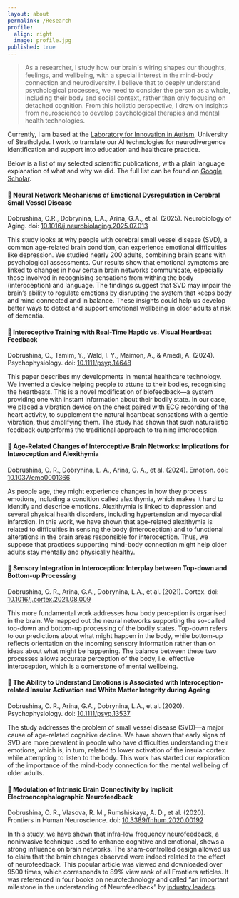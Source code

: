 ```yaml
---
layout: about
permalink: /Research
profile:
  align: right
  image: profile.jpg
published: true
---
```


>As a researcher, I study how our brain's wiring shapes our thoughts, feelings, and wellbeing, with a special interest in the mind-body connection and neurodiversity. I believe that to deeply understand psychological processes, we need to consider the person as a whole, including their body and social context, rather than only focusing on detached cognition. From this holistic perspective, I draw on insights from neuroscience to develop psychological therapies and mental health technologies.

Currently, I am based at the [Laboratory for Innovation in Autism](https://www.strath.ac.uk/research/innovationinautism/), University of Strathclyde. I work to translate our AI technologies for neurodivergence identification and support into education and healthcare practice.

Below is a list of my selected scientific publications, with a plain language explanation of what and why we did. The full list can be found on [Google Scholar](https://scholar.google.com/citations?user=qFhYjmMAAAAJ&hl=en).

#### &#128214; Neural Network Mechanisms of Emotional Dysregulation in Cerebral Small Vessel Disease
Dobrushina, O.R., Dobrynina, L.A., Arina, G.A., et al. (2025). Neurobiology of Aging.
doi: [10.1016/j.neurobiolaging.2025.07.013](http://dx.doi.org/10.1016/j.neurobiolaging.2025.07.013)

This study looks at why people with cerebral small vessel disease (SVD), a common age-related brain condition, can experience emotional difficulties like depression. We studied nearly 200 adults, combining brain scans with psychological assessments. Our results show that emotional symptoms are linked to changes in how certain brain networks communicate, especially those involved in recognising sensations from withing the body (interoception) and language. The findings suggest that SVD may impair the brain’s ability to regulate emotions by disrupting the system that keeps body and mind connected and in balance. These insights could help us develop better ways to detect and support emotional wellbeing in older adults at risk of dementia.

#### &#128214; Interoceptive Training with Real-Time Haptic vs. Visual Heartbeat Feedback
Dobrushina, O., Tamim, Y., Wald, I. Y., Maimon, A., & Amedi, A. (2024). Psychophysiology.
doi: [10.1111/psyp.14648](http://dx.doi.org/10.1111/psyp.14648)

This paper describes my developments in mental healthcare technology. We invented a device helping people to attune to their bodies, recognising the heartbeats. This is a novel modification of biofeedback—a system providing one with instant information about their bodily state. In our case, we placed a vibration device on the chest paired with ECG recording of the heart activity, to supplement the natural heartbeat sensations with a gentle vibration, thus amplifying them. The study has shown that such naturalistic feedback outperforms the traditional approach to training interoception.

#### &#128214; Age-Related Changes of Interoceptive Brain Networks: Implications for Interoception and Alexithymia 
Dobrushina, O. R., Dobrynina, L. A., Arina, G. A., et al. (2024). Emotion.
doi: [10.1037/emo0001366](http://dx.doi.org/10.1037/emo0001366)

As people age, they might experience changes in how they process emotions, including a condition called alexithymia, which makes it hard to identify and describe emotions. Alexithymia is linked to depression and several physical health disorders, including hypertension and myocardial infarction. In this work, we have shown that age-related alexithymia is related to difficulties in sensing the body (interoception) and to functional alterations in the brain areas responsible for interoception. Thus, we suppose that practices supporting mind-body connection might help older adults stay mentally and physically healthy.

#### &#128214; Sensory Integration in Interoception: Interplay between Top-down and Bottom-up Processing
Dobrushina, O. R., Arina, G.A., Dobrynina, L.A., et al. (2021). Cortex.
doi: [10.1016/j.cortex.2021.08.009](https://doi.org/10.1016/j.cortex.2021.08.009)

This more fundamental work addresses how body perception is organised in the brain. We mapped out the neural networks supporting the so-called top-down and bottom-up processing of the bodily states. Top-down refers to our predictions about what might happen in the body, while bottom-up reflects orientation on the incoming sensory information rather than on ideas about what might be happening. The balance between these two processes allows accurate perception of the body, i.e. effective interoception, which is a cornerstone of mental wellbeing.


#### &#128214; The Ability to Understand Emotions is Associated with Interoception‐related Insular Activation and White Matter Integrity during Ageing
Dobrushina, O. R., Arina, G.A., Dobrynina, L.A., et al. (2020). Psychophysiology.
doi: [10.1111/psyp.13537](https://doi.org/10.1111/psyp.13537)

The study addresses the problem of small vessel disease (SVD)—a major cause of age-related cognitive decline. We have shown that early signs of SVD are more prevalent in people who have difficulties understanding their emotions, which is, in turn, related to lower activation of the insular cortex while attempting to listen to the body. This work has started our exploration of the importance of the mind-body connection for the mental wellbeing of older adults.


#### &#128214; Modulation of Intrinsic Brain Connectivity by Implicit Electroencephalographic Neurofeedback
Dobrushina, O. R., Vlasova, R. M., Rumshiskaya, A. D., et al. (2020). Frontiers in Human Neuroscience.
doi: [10.3389/fnhum.2020.00192](https://doi.org/10.3389/fnhum.2020.00192)

In this study, we have shown that infra-low frequency neurofeedback, a noninvasive technique used to enhance cognitive and emotional, shows a strong influence on brain networks. The sham-controlled design allowed us to claim that the brain changes observed were indeed related to the effect of neurofeedback. This popular article was viewed and downloaded over 9500 times, which corresponds to 89% view rank of all Frontiers articles. It was referenced in four books on neurotechnology and called “an important milestone in the understanding of Neurofeedback” by [industry leaders](https://beemedic.com/en/study-proves-just-one-session-ilf-neurofeedback-results-significant-changes-brain-connectivity).